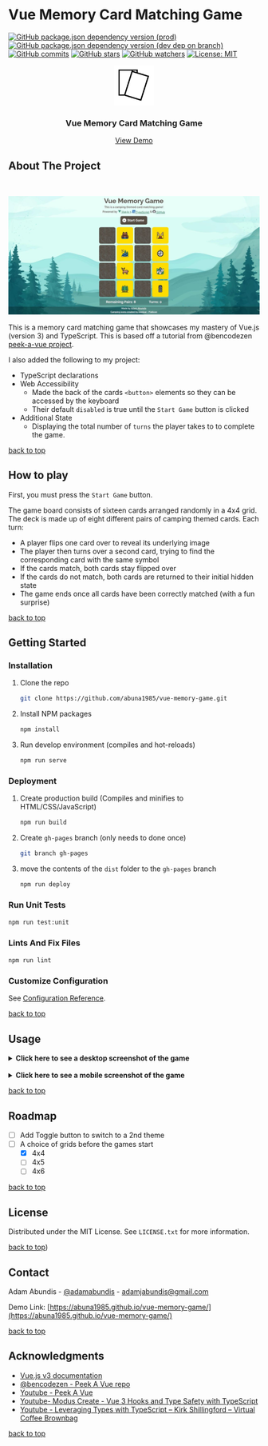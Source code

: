 <div id="top"></div>

# Vue Memory Card Matching Game

[![GitHub package.json dependency version (prod)](https://img.shields.io/github/package-json/dependency-version/abuna1985/vue-memory-game/vue?color=green)](https://vuejs.org/)
[![GitHub package.json dependency version (dev dep on branch)](https://img.shields.io/github/package-json/dependency-version/abuna1985/vue-memory-game/dev/typescript?color=green)](https://www.typescriptlang.org/)
[![GitHub commits](https://badgen.net/github/commits/abuna1985/vue-memory-game/main?color=green)](https://github.com/abuna1985/vue-memory-game/commits/)
[![GitHub stars](https://badgen.net/github/stars/abuna1985/vue-memory-game?color=green)](https://github.com/abuna1985/vue-memory-game/stargazers/)
[![GitHub watchers](https://badgen.net/github/watchers/abuna1985/vue-memory-game?color=green)](https://GitHub.com/abuna1985/sortable-tables/watchers/)
[![License: MIT](https://img.shields.io/badge/License-MIT-green.svg)](https://opensource.org/licenses/MIT)
<br>

<div align="center">
  <a href="https://abuna1985.github.io/vue-memory-game/">
    <img src="images/card.png" alt="Logo" width="80" height="80">
  </a>

  <h3 align="center">Vue Memory Card Matching Game</h3>

  <p align="center">
    <a href="https://abuna1985.github.io/vue-memory-game/">View Demo</a>
  </p>
</div>

## About The Project
<br>

![Vue Memory Game Desktop View](./images/vue-memory-game-desktop.jpg)


This is a memory card matching game that showcases my mastery of Vue.js (version 3) and TypeScript. This is based off a tutorial from @bencodezen [peek-a-vue project](https://github.com/bencodezen/peek-a-vue). 

I also added the following to my project:

* TypeScript declarations
* Web Accessibility
  * Made the back of the cards `<button>` elements so they can be accessed by the keyboard
  * Their default `disabled` is true until the `Start Game` button is clicked
* Additional State
  * Displaying the total number of `turns` the player takes to to complete the game.

<a href="#top">back to top</a>

## How to play

First, you must press the `Start Game` button.

The game board consists of sixteen cards arranged randomly in a 4x4 grid. The deck is made up of eight different pairs of camping themed cards. Each turn:

* A player flips one card over to reveal its underlying image
* The player then turns over a second card, trying to find the corresponding card with the same symbol
* If the cards match, both cards stay flipped over
* If the cards do not match, both cards are returned to their initial hidden state
* The game ends once all cards have been correctly matched (with a fun surprise)

<a href="#top">back to top</a>

## Getting Started

### Installation

1. Clone the repo
    ```sh
    git clone https://github.com/abuna1985/vue-memory-game.git
    ```
2. Install NPM packages
    ```sh
    npm install
    ```
3. Run develop environment  (compiles and hot-reloads)
    ```sh
    npm run serve
    ```
### Deployment

1. Create production build (Compiles and minifies to HTML/CSS/JavaScript)
    ```sh
    npm run build
    ```
2. Create `gh-pages` branch (only needs to done once)
    ```sh
    git branch gh-pages
    ```
3. move the contents of the `dist` folder to the `gh-pages` branch
    ```sh
    npm run deploy
    ```
### Run Unit Tests
```sh
npm run test:unit
```
### Lints And Fix Files
```sh
npm run lint
```
### Customize Configuration
See [Configuration Reference](https://cli.vuejs.org/config/).

<a href="#top">back to top</a>

## Usage

<details>
    <summary><strong>Click here to see a desktop screenshot of the game</strong></summary>
    <h4>Desktop Screenshot of the Vue Memory Game</h4>
    <img src="./images/vue-memory-game-desktop.jpg" />
</details>
<br>
<details>
    <summary><strong>Click here to see a mobile screenshot of the game</strong></summary>
    <h4>Mobile Screenshot of the Vue Memory Game</h4>
    <img src="./images/vue-memory-game-mobile.jpg" />
</details>

<a href="#top">back to top</a>

## Roadmap

- [ ] Add Toggle button to switch to a 2nd theme
- [ ] A choice of grids before the games start
  - [x] 4x4
  - [ ] 4x5
  - [ ] 4x6

<a href="#top">back to top</a>

## License

Distributed under the MIT License. See `LICENSE.txt` for more information.

<a href="#top">back to top</a>)

## Contact

Adam Abundis - [@adamabundis](https://twitter.com/adamabundis) - adamjabundis@gmail.com

Demo Link: [https://abuna1985.github.io/vue-memory-game/](https://abuna1985.github.io/vue-memory-game/)

<a href="#top">back to top</a>

## Acknowledgments

* [Vue.js v3 documentation](https://vuejs.org/)
* [@bencodezen - Peek A Vue repo](https://github.com/bencodezen/peek-a-vue)
* [Youtube - Peek A Vue](https://youtu.be/WQa9-4K3me4)
* [Youtube- Modus Create - Vue 3 Hooks and Type Safety with TypeScript](https://youtu.be/aJdi-uEKYAc)
* [Youtube - Leveraging Types with TypeScript – Kirk Shillingford – Virtual Coffee Brownbag](https://youtu.be/IDLwHFwgNY4)

<a href="#top">back to top</a>
